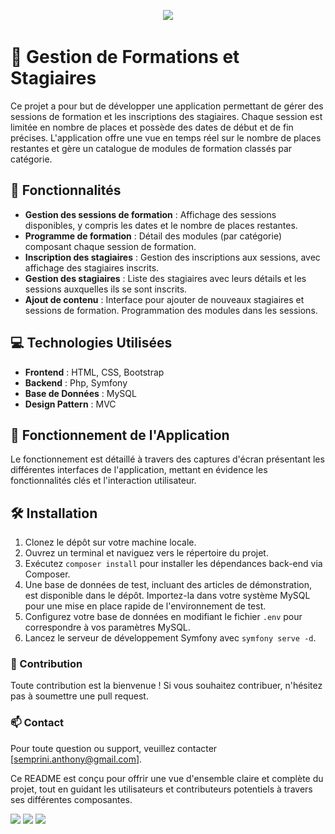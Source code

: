 <p align="center">
  <a href="https://skillicons.dev">
    <img src="https://skillicons.dev/icons?i=php,symfony,git,mysql,css,bootstrap,html" />
  </a>
</p>


# 📖 Gestion de Formations et Stagiaires

Ce projet a pour but de développer une application permettant de gérer des sessions de formation et les inscriptions des stagiaires. Chaque session est limitée en nombre de places et possède des dates de début et de fin précises. L'application offre une vue en temps réel sur le nombre de places restantes et gère un catalogue de modules de formation classés par catégorie.

## 📑 Fonctionnalités

- **Gestion des sessions de formation** : Affichage des sessions disponibles, y compris les dates et le nombre de places restantes.
- **Programme de formation** : Détail des modules (par catégorie) composant chaque session de formation.
- **Inscription des stagiaires** : Gestion des inscriptions aux sessions, avec affichage des stagiaires inscrits.
- **Gestion des stagiaires** : Liste des stagiaires avec leurs détails et les sessions auxquelles ils se sont inscrits.
- **Ajout de contenu** : Interface pour ajouter de nouveaux stagiaires et sessions de formation. Programmation des modules dans les sessions.

## 💻 Technologies Utilisées

- **Frontend** : HTML, CSS, Bootstrap
- **Backend** : Php, Symfony
- **Base de Données** : MySQL
- **Design Pattern** : MVC


## 🎯 Fonctionnement de l'Application

Le fonctionnement est détaillé à travers des captures d'écran présentant les différentes interfaces de l'application, mettant en évidence les fonctionnalités clés et l'interaction utilisateur.

## 🛠️ Installation

1. Clonez le dépôt sur votre machine locale.
2. Ouvrez un terminal et naviguez vers le répertoire du projet.
3. Exécutez `composer install` pour installer les dépendances back-end via Composer.
5. Une base de données de test, incluant des articles de démonstration, est disponible dans le dépôt. Importez-la dans votre système MySQL pour une mise en place rapide de l'environnement de test.
6. Configurez votre base de données en modifiant le fichier `.env` pour correspondre à vos paramètres MySQL.
7. Lancez le serveur de développement Symfony avec `symfony serve -d`.

### 🤝 Contribution

Toute contribution est la bienvenue ! Si vous souhaitez contribuer, n'hésitez pas à soumettre une pull request.

### 📫 Contact

Pour toute question ou support, veuillez contacter [semprini.anthony@gmail.com].



Ce README est conçu pour offrir une vue d'ensemble claire et complète du projet, tout en guidant les utilisateurs et contributeurs potentiels à travers ses différentes composantes.

<img src="Capture d’écran 2024-02-21 à 16.31.56.png">
<img src="Capture d’écran 2024-02-21 à 16.32.10.png">
<img src="Capture d’écran 2024-02-21 à 16.32.26.png">
